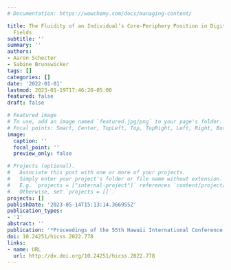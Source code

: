 ```yaml
---
# Documentation: https://wowchemy.com/docs/managing-content/

title: The Fluidity of an Individual’s Core-Periphery Position in Digital Knowledge
  Fields
subtitle: ''
summary: ''
authors:
- Aaron Schecter
- Sabine Brunswicker
tags: []
categories: []
date: '2022-01-01'
lastmod: 2023-01-19T17:46:20-05:00
featured: false
draft: false

# Featured image
# To use, add an image named `featured.jpg/png` to your page's folder.
# Focal points: Smart, Center, TopLeft, Top, TopRight, Left, Right, BottomLeft, Bottom, BottomRight.
image:
  caption: ''
  focal_point: ''
  preview_only: false

# Projects (optional).
#   Associate this post with one or more of your projects.
#   Simply enter your project's folder or file name without extension.
#   E.g. `projects = ["internal-project"]` references `content/project/deep-learning/index.md`.
#   Otherwise, set `projects = []`.
projects: []
publishDate: '2023-05-14T15:13:14.366955Z'
publication_types:
- '1'
abstract: ''
publication: '*Proceedings of the 55th Hawaii International Conference on System Sciences*'
doi: 10.24251/hicss.2022.778
links:
- name: URL
  url: http://dx.doi.org/10.24251/hicss.2022.778
---
```

